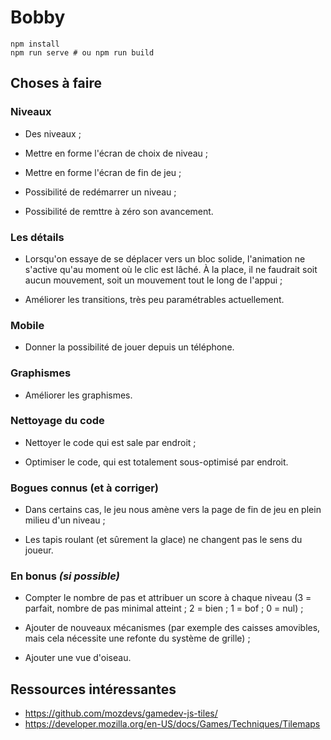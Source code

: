 # Bobby

```
npm install
npm run serve # ou npm run build
```

## Choses à faire

### Niveaux

- Des niveaux ;

- Mettre en forme l'écran de choix de niveau ;

- Mettre en forme l'écran de fin de jeu ;

- Possibilité de redémarrer un niveau ;

- Possibilité de remttre à zéro son avancement.

### Les détails

- Lorsqu'on essaye de se déplacer vers un bloc solide, l'animation ne s'active
  qu'au moment où le clic est lâché. À la place, il ne faudrait soit aucun
  mouvement, soit un mouvement tout le long de l'appui ;

- Améliorer les transitions, très peu paramétrables actuellement.

### Mobile

- Donner la possibilité de jouer depuis un téléphone.

### Graphismes

- Améliorer les graphismes.

### Nettoyage du code

- Nettoyer le code qui est sale par endroit ;

- Optimiser le code, qui est totalement sous-optimisé par endroit.

### Bogues connus (et à corriger)

- Dans certains cas, le jeu nous amène vers la page de fin de jeu en plein
  milieu d'un niveau ;

- Les tapis roulant (et sûrement la glace) ne changent pas le sens du joueur.

### En bonus *(si possible)*

- Compter le nombre de pas et attribuer un score à chaque niveau (3 = parfait,
  nombre de pas minimal atteint ; 2 = bien ; 1 = bof ; 0 = nul) ;

- Ajouter de nouveaux mécanismes (par exemple des caisses amovibles, mais cela
  nécessite une refonte du système de grille) ;

- Ajouter une vue d'oiseau.

## Ressources intéressantes

- https://github.com/mozdevs/gamedev-js-tiles/
- https://developer.mozilla.org/en-US/docs/Games/Techniques/Tilemaps
